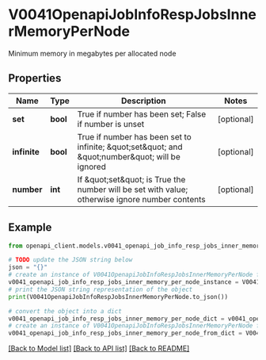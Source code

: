 # V0041OpenapiJobInfoRespJobsInnerMemoryPerNode

Minimum memory in megabytes per allocated node

## Properties

Name | Type | Description | Notes
------------ | ------------- | ------------- | -------------
**set** | **bool** | True if number has been set; False if number is unset | [optional] 
**infinite** | **bool** | True if number has been set to infinite; \&quot;set\&quot; and \&quot;number\&quot; will be ignored | [optional] 
**number** | **int** | If \&quot;set\&quot; is True the number will be set with value; otherwise ignore number contents | [optional] 

## Example

```python
from openapi_client.models.v0041_openapi_job_info_resp_jobs_inner_memory_per_node import V0041OpenapiJobInfoRespJobsInnerMemoryPerNode

# TODO update the JSON string below
json = "{}"
# create an instance of V0041OpenapiJobInfoRespJobsInnerMemoryPerNode from a JSON string
v0041_openapi_job_info_resp_jobs_inner_memory_per_node_instance = V0041OpenapiJobInfoRespJobsInnerMemoryPerNode.from_json(json)
# print the JSON string representation of the object
print(V0041OpenapiJobInfoRespJobsInnerMemoryPerNode.to_json())

# convert the object into a dict
v0041_openapi_job_info_resp_jobs_inner_memory_per_node_dict = v0041_openapi_job_info_resp_jobs_inner_memory_per_node_instance.to_dict()
# create an instance of V0041OpenapiJobInfoRespJobsInnerMemoryPerNode from a dict
v0041_openapi_job_info_resp_jobs_inner_memory_per_node_from_dict = V0041OpenapiJobInfoRespJobsInnerMemoryPerNode.from_dict(v0041_openapi_job_info_resp_jobs_inner_memory_per_node_dict)
```
[[Back to Model list]](../README.md#documentation-for-models) [[Back to API list]](../README.md#documentation-for-api-endpoints) [[Back to README]](../README.md)


